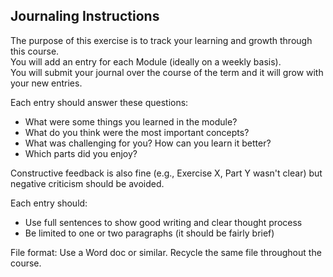 ## Journaling Instructions

The purpose of this exercise is to track your learning and growth through this course.  
You will add an entry for each Module (ideally on a weekly basis).  
You will submit your journal over the course of the term and it will grow with your new entries.  

Each entry should answer these questions:
- What were some things you learned in the module?
- What do you think were the most important concepts?
- What was challenging for you? How can you learn it better?
- Which parts did you enjoy?

Constructive feedback is also fine (e.g., Exercise X, Part Y wasn't clear) but negative criticism should be avoided.

Each entry should:
- Use full sentences to show good writing and clear thought process
- Be limited to one or two paragraphs (it should be fairly brief)

File format: Use a Word doc or similar. Recycle the same file throughout the course.
